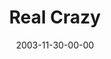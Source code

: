 ---
layout: message
category: message
series: "Crazy Church"
title: "Real Crazy"
date: 2003-11-30-00-00
message_id: 195
sc-permalink-url: "http://soundcloud.com/crdschurch/real-crazy"
audio: "http://s3.amazonaws.com/crossroads-media/messages/audio/CC_04_11-30-03_Real_Crazy.mp3"
audio-duration: "01:57:26"
tag: 
 - vision
 - church
 - henry
 - todd
 - real
 - cyndi
 - management-team
 - question
 - wells
 - tome
 - crazy
explicit: false
---